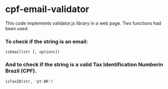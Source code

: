 #  cpf-email-validator

This code implements validator.js library in a web page.
Two functions had been used.
### To check if the string is an email:
    isEmail(str [, options])

### And to check if the string is a valid Tax Identification Numberin Brazil (CPF).

    isTaxID(str, 'pt-BR')